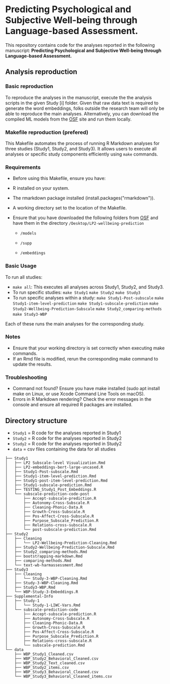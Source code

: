 # Predicting Psychological and Subjective Well-being through Language-based Assessment.

This repository contains code for the analyses reported in the following manuscript: **Predicting Psychological and Subjective Well-being through Language-based Assessment.**

## Analysis reproduction

### Basic reproduction

To reproduce the analyses in the manuscript, execute the the analysis scripts in the given Study [i] folder. Given that raw data text is required to generate the word embeddings, folks outside the research team will only be able to reproduce the main analyses. Alternatively, you can download the compiled ML models from the [OSF](https://osf.io/phguw/?view_only=f87fcacdf75e4eb29aaa9792c98623b7) site and run them locally.

### Makefile reproduction (prefered)

This Makefile automates the process of running R Markdown analyses for three studies (Study1, Study2, and Study3). It allows users to execute all analyses or specific study components efficiently using `make` commands.

### Requirements

-   Before using this Makefile, ensure you have:

-   R installed on your system.

-   The rmarkdown package installed (install.packages("rmarkdown")).

-   A working directory set to the location of the Makefile.

-   Ensure that you have downloaded the following folders from [OSF](https://osf.io/phguw/?view_only=f87fcacdf75e4eb29aaa9792c98623b7) and have them in the directory `/Desktop/LP2-wellbeing-prediction`

    -   `/models`

    -   `/supp`

    -   `/embeddings`

### Basic Usage

To run all studies:

-   `make all`: This executes all analyses across Study1, Study2, and Study3.
-   To run specific studies: `make Study1` `make Study2` `make Study3`
-   To run specific analyses within a study: `make Study1-Post-subscale` `make Study1-item-level-prediction` `make Study1-subscale-prediction` `make Study2-Wellbeing-Prediction-Subscale` `make Study2_comparing-methods` `make Study3-WBP`

Each of these runs the main analyses for the corresponding study.

### Notes

-   Ensure that your working directory is set correctly when executing make commands.
-   If an Rmd file is modified, rerun the corresponding make command to update the results.

### Troubleshooting

-   Command not found? Ensure you have make installed (sudo apt install make on Linux, or use Xcode Command Line Tools on macOS).
-   Errors in R Markdown rendering? Check the error messages in the console and ensure all required R packages are installed.

## Directory structure

-   `Study1` = R code for the analyses reported in Study1
-   `Study2` = R code for the analyses reported in Study2
-   `Study2` = R code for the analyses reported in Study2
-   `data` = csv files containing the data for all studies

```         
├── Study1
│   ├── LP2 Subscale-level Visualization.Rmd
│   ├── LP2-embeddings-bert-large-uncased.R
│   ├── Study1-Post-subscale.Rmd
│   ├── Study1-item-level-prediction.Rmd
│   ├── Study1-post-item-level-prediction.Rmd
│   ├── Study1-subscale-prediction.Rmd
│   ├── TESTING_Study1_Post_Embeddings.R
│   └── subscale-prediction-code-post
│       ├── Accept-subscale-prediction.R
│       ├── Autonomy-Cross-Subscale.R
│       ├── Cleaning-Phonic-Data.R
│       ├── Growth-Cross-Subscale.R
│       ├── Pos-Affect-Cross-Subscale.R
│       ├── Purpose_Subscale_Prediction.R
│       ├── Relations-cross-subscale.R
│       └── post-subscale-prediction.Rmd
├── Study2
│   ├── Cleaning
│   │   └── LP2-Wellbeing-Prediction-Cleaning.Rmd
│   ├── Study2-Wellbeing-Prediction-Subscale.Rmd
│   ├── Study2_comparing-methods.Rmd
│   ├── bootstrapping-markdown.Rmd
│   ├── comparing-methods.Rmd
│   └── text-wb-harmassessment.Rmd
├── Study3
│   ├── Cleaning
│   │   └── Study-3-WBP-Cleaning.Rmd
│   ├── Study-3-WBP-Cleaning.Rmd
│   ├── Study3-WBP.Rmd
│   └── WBP-Study-3-Embeddings.R
├── Supplemental-Info
│   ├── Study-1
│   │   └── Study-1-LIWC-Vars.Rmd
│   └── subscale-prediction-code
│       ├── Accept-subscale-prediction.R
│       ├── Autonomy-Cross-Subscale.R
│       ├── Cleaning-Phonic-Data.R
│       ├── Growth-Cross-Subscale.R
│       ├── Pos-Affect-Cross-Subscale.R
│       ├── Purpose_Subscale_Prediction.R
│       ├── Relations-cross-subscale.R
│       └── subscale-prediction.Rmd
└── data
    ├── WBP_Study1_Cleaned.csv
    ├── WBP_Study2_Behavioral_Cleaned.csv
    ├── WBP_Study2_Text_cleaned.csv
    ├── WBP_Study2_items.csv
    ├── WBP_Study3_Behavioral_Cleaned.csv
    └── WBP_Study3_Behavioral_Cleaned_items.csv
```
